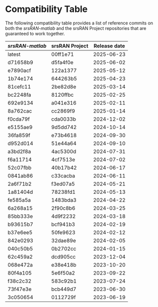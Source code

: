 # Compatibility Table

The following compatibility table provides a list of reference commits on both the *srsRAN-matlab* and the srsRAN Project repositories that are guaranteed to work together.

| *srsRAN-matlab* | srsRAN Project | Release date |
|      ------     |     ------     |    ------    |
|     latest      |     00ff1e71   |  2025-06-23  |
|     d71658b9    |     d5fa4f0e   |  2025-06-02  |
|     e7890acf    |     122a1377   |  2025-05-12  |
|     1b74e174    |     644263b5   |  2025-04-23  |
|     81cefc11    |     2be82d8e   |  2025-03-14  |
|     bc2248fa    |     8120ffbc   |  2025-02-25  |
|     692e9134    |     a041e316   |  2025-02-11  |
|     8a762cac    |     cc2869f9   |  2025-01-14  |
|     f0cda79f    |     cda0033b   |  2024-12-02  |
|     e5155ae9    |     9d5dd742   |  2024-10-14  |
|     36fa859f    |     e73b4618   |  2024-09-30  |
|     d952d014    |     51e44a64   |  2024-09-10  |
|     a3bd2f8a    |     4ac5300d   |  2024-07-31  |
|     f6a11714    |     4cf7513e   |  2024-07-02  |
|     52c07fbb    |     40b17b42   |  2024-06-17  |
|     0841ab86    |     c33cacba   |  2024-06-11  |
|     2a6f71b2    |     f3ed07a5   |  2024-05-21  |
|     1a81404d    |     78238fd1   |  2024-05-13  |
|     fe585a5a    |     1483bda3   |  2024-04-22  |
|     6a268a15    |     2f90c8b6   |  2024-03-25  |
|     85bb333e    |     4d9f2232   |  2024-03-18  |
|     b93615b7    |     bcf941b3   |  2024-02-19  |
|     b37e6ee5    |     50fe9623   |  2024-02-12  |
|     842e0293    |     32dae89e   |  2024-02-05  |
|     040c50b5    |     0b2702cc   |  2024-01-15  |
|     62c459a2    |     dcd905cc   |  2023-12-04  |
|     068e472a    |     e38e418b   |  2023-10-20  |
|     80f4a105    |     5e6f50a2   |  2023-09-22  |
|     f38c2c32    |     583c92b1   |  2023-07-24  |
|     73f47e3e    |     bcb449d7   |  2023-06-30  |
|     3c050654    |     0112729f   |  2023-06-19  |

